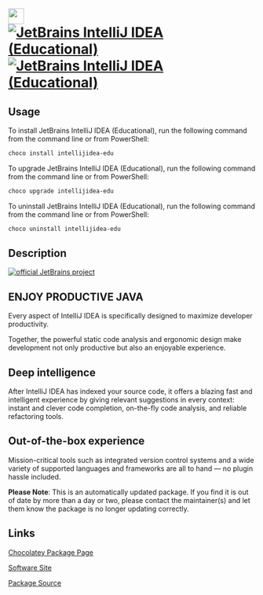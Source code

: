 ﻿# <img src="https://cdn.jsdelivr.net/gh/mkevenaar/chocolatey-packages@1a84d4bb32d44c7d8251d48471814ccd194dfc24/icons/intellijidea-edu.png" width="32" height="32"/> [![JetBrains IntelliJ IDEA (Educational)](https://img.shields.io/chocolatey/v/intellijidea-edu.svg?label=JetBrains+IntelliJ+IDEA+(Educational))](https://chocolatey.org/packages/intellijidea-edu) [![JetBrains IntelliJ IDEA (Educational)](https://img.shields.io/chocolatey/dt/intellijidea-edu.svg)](https://chocolatey.org/packages/intellijidea-edu)

## Usage

To install JetBrains IntelliJ IDEA (Educational), run the following command from the command line or from PowerShell:

```powershell
choco install intellijidea-edu
```

To upgrade JetBrains IntelliJ IDEA (Educational), run the following command from the command line or from PowerShell:

```powershell
choco upgrade intellijidea-edu
```

To uninstall JetBrains IntelliJ IDEA (Educational), run the following command from the command line or from PowerShell:

```powershell
choco uninstall intellijidea-edu
```

## Description

[![official JetBrains project](http://jb.gg/badges/official-plastic.svg)](https://confluence.jetbrains.com/display/ALL/JetBrains+on+GitHub)

## ENJOY PRODUCTIVE JAVA

Every aspect of IntelliJ IDEA is specifically designed to maximize developer productivity.

Together, the powerful static code analysis and ergonomic design make development not only productive but also an enjoyable experience.

## Deep intelligence

After IntelliJ IDEA has indexed your source code, it offers a blazing fast and intelligent experience by giving relevant suggestions in every context: instant and clever code completion, on-the-fly code analysis, and reliable refactoring tools.

## Out-of-the-box experience

Mission-critical tools such as integrated version control systems and a wide variety of supported languages and frameworks are all to hand — no plugin hassle included.

**Please Note**: This is an automatically updated package. If you find it is
out of date by more than a day or two, please contact the maintainer(s) and
let them know the package is no longer updating correctly.


## Links

[Chocolatey Package Page](https://chocolatey.org/packages/intellijidea-edu)

[Software Site](https://www.jetbrains.com/education/)

[Package Source](https://github.com/mkevenaar/chocolatey-packages/tree/master/automatic/intellijidea-edu)

